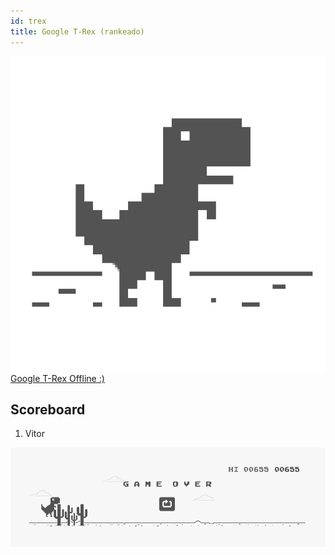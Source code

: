 ```yaml
---
id: trex
title: Google T-Rex (rankeado)
---
```


![img](../../static/img/trex.png)
<a href="/pages/trex.html" target="_blank">Google T-Rex Offline :)</a>

## Scoreboard

1. Vitor

![img](../../static/img/trex-vitor.png)